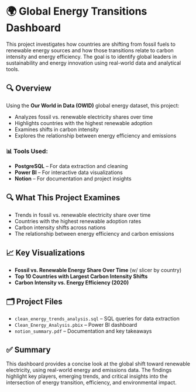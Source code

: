 # 🌍 Global Energy Transitions Dashboard
This project investigates how countries are shifting from fossil fuels to renewable energy sources and how those transitions relate to carbon intensity and energy efficiency. The goal is to identify global leaders in sustainability and energy innovation using real-world data and analytical tools.

## 🔍 Overview
Using the **Our World in Data (OWID)** global energy dataset, this project:
- Analyzes fossil vs. renewable electricity shares over time
- Highlights countries with the highest renewable adoption
- Examines shifts in carbon intensity
- Explores the relationship between energy efficiency and emissions

### 📊 Tools Used:
- **PostgreSQL** – For data extraction and cleaning
- **Power BI** – For interactive data visualizations
- **Notion** – For documentation and project insights

## 🔍 What This Project Examines
- Trends in fossil vs. renewable electricity share over time
- Countries with the highest renewable adoption rates
- Carbon intensity shifts across nations
- The relationship between energy efficiency and carbon emissions

## 📈 Key Visualizations
- **Fossil vs. Renewable Energy Share Over Time** (w/ slicer by country)
- **Top 10 Countries with Largest Carbon Intensity Shifts**
- **Carbon Intensity vs. Energy Efficiency (2020)**

## 🗂️ Project Files
- `clean_energy_trends_analysis.sql` – SQL queries for data extraction
- `Clean_Energy_Analysis.pbix` – Power BI dashboard
- `notion_summary.pdf` – Documentation and key takeaways

## ✅ Summary
This dashboard provides a concise look at the global shift toward renewable electricity, using real-world energy and emissions data. The findings highlight key players, emerging trends, and critical insights into the intersection of energy transition, efficiency, and environmental impact.
